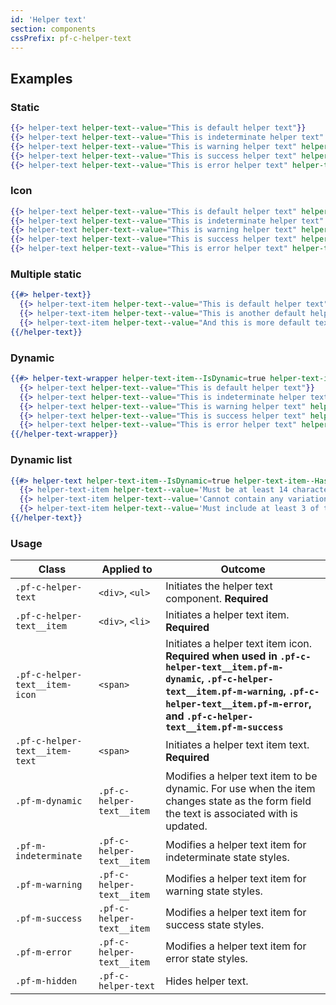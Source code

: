 ```yaml
---
id: 'Helper text'
section: components
cssPrefix: pf-c-helper-text
---
```


## Examples
### Static
```hbs
{{> helper-text helper-text--value="This is default helper text"}}
{{> helper-text helper-text--value="This is indeterminate helper text" helper-text-item--IsIndeterminate=true}}
{{> helper-text helper-text--value="This is warning helper text" helper-text-item--IsWarning=true}}
{{> helper-text helper-text--value="This is success helper text" helper-text-item--IsSuccess=true}}
{{> helper-text helper-text--value="This is error helper text" helper-text-item--IsError=true}}
```

### Icon
```hbs
{{> helper-text helper-text--value="This is default helper text" helper-text-item--HasIcon=true}}
{{> helper-text helper-text--value="This is indeterminate helper text" helper-text-item--IsIndeterminate=true helper-text-item--HasIcon=true}}
{{> helper-text helper-text--value="This is warning helper text" helper-text-item--IsWarning=true }}
{{> helper-text helper-text--value="This is success helper text" helper-text-item--IsSuccess=true}}
{{> helper-text helper-text--value="This is error helper text" helper-text-item--IsError=true }}
```

### Multiple static
```hbs
{{#> helper-text}}
  {{> helper-text-item helper-text--value="This is default helper text"}}
  {{> helper-text-item helper-text--value="This is another default helper text in the same block"}}
  {{> helper-text-item helper-text--value="And this is more default text in the same block"}}
{{/helper-text}}
```

### Dynamic
```hbs
{{#> helper-text-wrapper helper-text-item--IsDynamic=true helper-text-item--HasIcon=true}}
  {{> helper-text helper-text--value="This is default helper text"}}
  {{> helper-text helper-text--value="This is indeterminate helper text" helper-text-item--IsIndeterminate=true}}
  {{> helper-text helper-text--value="This is warning helper text" helper-text-item--IsWarning=true}}
  {{> helper-text helper-text--value="This is success helper text" helper-text-item--IsSuccess=true}}
  {{> helper-text helper-text--value="This is error helper text" helper-text-item--IsError=true}}
{{/helper-text-wrapper}}
```

### Dynamic list
```hbs
{{#> helper-text helper-text-item--IsDynamic=true helper-text-item--HasIcon=true}}
  {{> helper-text-item helper-text--value='Must be at least 14 characters' helper-text-item--IsSuccess=true}}
  {{> helper-text-item helper-text--value='Cannot contain any variation of the word "redhat"' helper-text-item--IsError=true}}
  {{> helper-text-item helper-text--value='Must include at least 3 of the following: lowercase letter, uppercase letters, numbers, symbols' helper-text-item--IsSuccess=true}}
{{/helper-text}}
```

### Usage
| Class | Applied to | Outcome |
| -- | -- | -- |
| `.pf-c-helper-text` | `<div>`, `<ul>` |  Initiates the helper text component. **Required** |
| `.pf-c-helper-text__item` | `<div>`, `<li>` |  Initiates a helper text item. **Required** |
| `.pf-c-helper-text__item-icon` | `<span>` |  Initiates a helper text item icon. **Required when used in `.pf-c-helper-text__item.pf-m-dynamic`, `.pf-c-helper-text__item.pf-m-warning`, `.pf-c-helper-text__item.pf-m-error`, and `.pf-c-helper-text__item.pf-m-success`** |
| `.pf-c-helper-text__item-text` | `<span>` |  Initiates a helper text item text. **Required** |
| `.pf-m-dynamic` | `.pf-c-helper-text__item` |  Modifies a helper text item to be dynamic. For use when the item changes state as the form field the text is associated with is updated. |
| `.pf-m-indeterminate` | `.pf-c-helper-text__item` |  Modifies a helper text item for indeterminate state styles. |
| `.pf-m-warning` | `.pf-c-helper-text__item` |  Modifies a helper text item for warning state styles. |
| `.pf-m-success` | `.pf-c-helper-text__item` |  Modifies a helper text item for success state styles. |
| `.pf-m-error` | `.pf-c-helper-text__item` |  Modifies a helper text item for error state styles. |
| `.pf-m-hidden` | `.pf-c-helper-text` | Hides helper text. |
